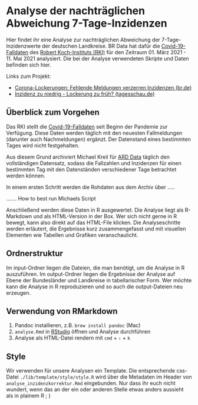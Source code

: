 # Analyse der nachträglichen Abweichung 7-Tage-Inzidenzen

Hier findet ihr eine Analyse zur nachträglichen Abweichung der 7-Tage-Inzidenzwerte der deutschen Landkreise. BR Data hat dafür die [Covid-19-Falldaten](https://npgeo-corona-npgeo-de.hub.arcgis.com/datasets/dd4580c810204019a7b8eb3e0b329dd6_0) des [Robert Koch-Instituts (RKI)](https://www.rki.de/DE/Home/homepage_node.html;jsessionid=D58CD5F6CA0F096146D5E3E704912261.internet062) für den Zeitraum 01. März 2021 - 11. Mai 2021 analysiert. Die bei der Analyse verwendeten Skripte und Daten befinden sich hier.

Links zum Projekt:
- [Corona-Lockerungen: Fehlende Meldungen verzerren Inzidenzen (br.de)](https://www.br.de/nachrichten/bayern/corona-lockerungen-inzidenzen-verzerrt-wegen-fehlender-meldungen,SX8NMAb)
- [Inzidenz zu niedrig - Lockerung zu früh? (tagesschau.de)](https://www.tagesschau.de/investigativ/br-recherche/inzidenz-daten-101.html)

## Überblick zum Vorgehen

Das RKI stellt die [Covid-19-Falldaten](https://npgeo-corona-npgeo-de.hub.arcgis.com/datasets/dd4580c810204019a7b8eb3e0b329dd6_0) seit Beginn der Pandemie zur Verfügung. Diese Daten werden täglich mit den neuesten Fallmeldungen (darunter auch Nachmeldungen) ergänzt. Der Datenstand eines bestimmten Tages wird nicht festgehalten.

Aus diesem Grund archiviert Michael Kreil für [ARD Data](https://github.com/ard-data/2020-rki-archive) täglich den vollständigen Datensatz, sodass die Fallzahlen und Inzidenzen für einen bestimmten Tag mit den Datenständen verschiedener Tage betrachtet werden können.

In einem ersten Schritt werden die Rohdaten aus dem Archiv über .....

....... How to best run Michaels Script

Anschließend werden diese Daten in R ausgewertet. Die Analyse liegt als R-Markdown und als HTML-Version in der Box. Wer sich nicht gerne in R bewegt, kann also direkt auf das HTML-File klicken. Die Analyseschritte werden erläutert, die Ergebnisse kurz zusammengefasst und mit visuellen Elementen wie Tabellen und Grafiken veranschaulicht. 

## Ordnerstruktur

Im input-Ordner liegen die Dateien, die man benötigt, um die Analyse in R auszuführen. Im output-Ordner liegen die Ergebnisse der Analyse auf Ebene der Bundesländer und Landkreise in tabellarischer Form. Wer möchte kann die Analyse in R reproduzieren und so auch die output-Dateien neu erzeugen.

## Verwendung von RMarkdown

1. Pandoc installieren, z.B. `brew install pandoc` (Mac)
2. `analyse.Rmd` in [RStudio](https://rstudio.com/products/rstudio/download/) öffnen und Analyse durchführen
3. Analyse als HTML-Datei rendern mit `cmd` + `⇧` + `k`

## Style

Wir verwenden für unsere Analysen ein Template. Die entsprechende css-Datei `./lib/template/style/style.R` wird über die Metadaten im Header von `analyse_inzidenzkorrektur.Rmd` eingebunden. Nur dass ihr euch nicht wundert, wenn das an der ein oder anderen Stelle etwas anders aussieht als in plainem R ; )
